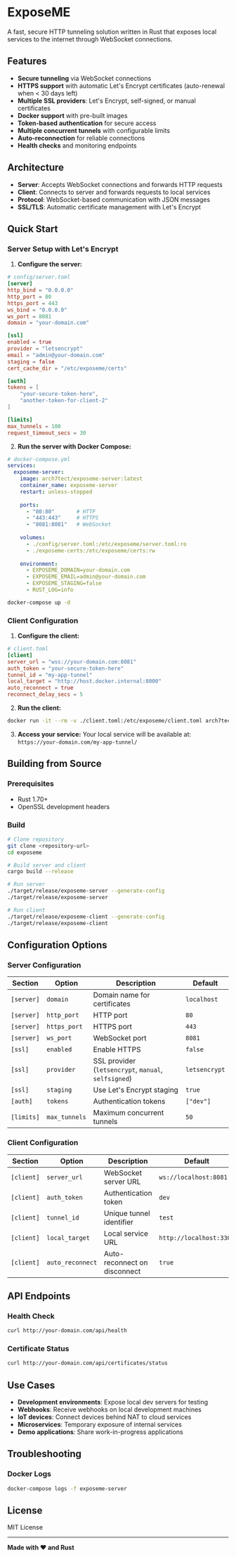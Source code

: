 # ExposeME

A fast, secure HTTP tunneling solution written in Rust that exposes local services to the internet through WebSocket connections.

## Features

- **Secure tunneling** via WebSocket connections
- **HTTPS support** with automatic Let's Encrypt certificates (auto-renewal when < 30 days left)
- **Multiple SSL providers**: Let's Encrypt, self-signed, or manual certificates
- **Docker support** with pre-built images
- **Token-based authentication** for secure access
- **Multiple concurrent tunnels** with configurable limits
- **Auto-reconnection** for reliable connections
- **Health checks** and monitoring endpoints

## Architecture

- **Server**: Accepts WebSocket connections and forwards HTTP requests
- **Client**: Connects to server and forwards requests to local services
- **Protocol**: WebSocket-based communication with JSON messages
- **SSL/TLS**: Automatic certificate management with Let's Encrypt

## Quick Start

### Server Setup with Let's Encrypt

1. **Configure the server:**

```toml
# config/server.toml
[server]
http_bind = "0.0.0.0"
http_port = 80
https_port = 443
ws_bind = "0.0.0.0"
ws_port = 8081
domain = "your-domain.com"

[ssl]
enabled = true
provider = "letsencrypt"
email = "admin@your-domain.com"
staging = false
cert_cache_dir = "/etc/exposeme/certs"

[auth]
tokens = [
    "your-secure-token-here",
    "another-token-for-client-2"
]

[limits]
max_tunnels = 100
request_timeout_secs = 30
```

2. **Run the server with Docker Compose:**

```yaml
# docker-compose.yml
services:
  exposeme-server:
    image: arch7tect/exposeme-server:latest
    container_name: exposeme-server
    restart: unless-stopped
    
    ports:
      - "80:80"       # HTTP
      - "443:443"     # HTTPS  
      - "8081:8081"   # WebSocket
    
    volumes:
      - ./config/server.toml:/etc/exposeme/server.toml:ro
      - ./exposeme-certs:/etc/exposeme/certs:rw
    
    environment:
      - EXPOSEME_DOMAIN=your-domain.com
      - EXPOSEME_EMAIL=admin@your-domain.com
      - EXPOSEME_STAGING=false
      - RUST_LOG=info
```

```bash
docker-compose up -d
```

### Client Configuration

1. **Configure the client:**

```toml
# client.toml
[client]
server_url = "wss://your-domain.com:8081"
auth_token = "your-secure-token-here"
tunnel_id = "my-app-tunnel"
local_target = "http://host.docker.internal:8000"
auto_reconnect = true
reconnect_delay_secs = 5
```

2. **Run the client:**

```bash
docker run -it --rm -v ./client.toml:/etc/exposeme/client.toml arch7tect/exposeme-client:latest
```

3. **Access your service:**
   Your local service will be available at: `https://your-domain.com/my-app-tunnel/`

## Building from Source

### Prerequisites
- Rust 1.70+
- OpenSSL development headers

### Build
```bash
# Clone repository
git clone <repository-url>
cd exposeme

# Build server and client
cargo build --release

# Run server
./target/release/exposeme-server --generate-config
./target/release/exposeme-server

# Run client  
./target/release/exposeme-client --generate-config
./target/release/exposeme-client
```

## Configuration Options

### Server Configuration

| Section | Option | Description | Default |
|---------|--------|-------------|---------|
| `[server]` | `domain` | Domain name for certificates | `localhost` |
| `[server]` | `http_port` | HTTP port | `80` |
| `[server]` | `https_port` | HTTPS port | `443` |
| `[server]` | `ws_port` | WebSocket port | `8081` |
| `[ssl]` | `enabled` | Enable HTTPS | `false` |
| `[ssl]` | `provider` | SSL provider (`letsencrypt`, `manual`, `selfsigned`) | `letsencrypt` |
| `[ssl]` | `staging` | Use Let's Encrypt staging | `true` |
| `[auth]` | `tokens` | Authentication tokens | `["dev"]` |
| `[limits]` | `max_tunnels` | Maximum concurrent tunnels | `50` |

### Client Configuration

| Section | Option | Description | Default |
|---------|--------|-------------|---------|
| `[client]` | `server_url` | WebSocket server URL | `ws://localhost:8081` |
| `[client]` | `auth_token` | Authentication token | `dev` |
| `[client]` | `tunnel_id` | Unique tunnel identifier | `test` |
| `[client]` | `local_target` | Local service URL | `http://localhost:3300` |
| `[client]` | `auto_reconnect` | Auto-reconnect on disconnect | `true` |

## API Endpoints

### Health Check
```bash
curl http://your-domain.com/api/health
```

### Certificate Status
```bash
curl http://your-domain.com/api/certificates/status
```

## Use Cases

- **Development environments**: Expose local dev servers for testing
- **Webhooks**: Receive webhooks on local development machines
- **IoT devices**: Connect devices behind NAT to cloud services
- **Microservices**: Temporary exposure of internal services
- **Demo applications**: Share work-in-progress applications

## Troubleshooting

### Docker Logs
```bash
docker-compose logs -f exposeme-server
```

## License

MIT License

---

**Made with ❤️ and Rust**